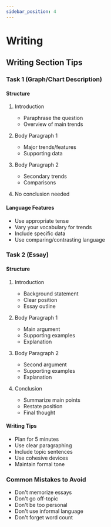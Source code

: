 ```yaml
---
sidebar_position: 4
---
```


# Writing

## Writing Section Tips

### Task 1 (Graph/Chart Description)

#### Structure
1. Introduction
   - Paraphrase the question
   - Overview of main trends

2. Body Paragraph 1
   - Major trends/features
   - Supporting data

3. Body Paragraph 2
   - Secondary trends
   - Comparisons

4. No conclusion needed

#### Language Features
- Use appropriate tense
- Vary your vocabulary for trends
- Include specific data
- Use comparing/contrasting language

### Task 2 (Essay)

#### Structure
1. Introduction
   - Background statement
   - Clear position
   - Essay outline

2. Body Paragraph 1
   - Main argument
   - Supporting examples
   - Explanation

3. Body Paragraph 2
   - Second argument
   - Supporting examples
   - Explanation

4. Conclusion
   - Summarize main points
   - Restate position
   - Final thought

#### Writing Tips
- Plan for 5 minutes
- Use clear paragraphing
- Include topic sentences
- Use cohesive devices
- Maintain formal tone

### Common Mistakes to Avoid
- Don't memorize essays
- Don't go off-topic
- Don't be too personal
- Don't use informal language
- Don't forget word count
